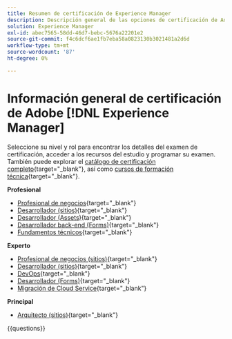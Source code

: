```yaml
---
title: Resumen de certificación de Experience Manager
description: Descripción general de las opciones de certificación de Adobe Experience Manager
solution: Experience Manager
exl-id: abec7565-58dd-46d7-bebc-5676a22201e2
source-git-commit: f4c6dcf6ae1fb7eba58a0823130b3021481a2d6d
workflow-type: tm+mt
source-wordcount: '87'
ht-degree: 0%

---
```


# Información general de certificación de Adobe [!DNL Experience Manager]

Seleccione su nivel y rol para encontrar los detalles del examen de certificación, acceder a los recursos del estudio y programar su examen. También puede explorar el [catálogo de certificación completo](https://certification.adobe.com/certifications){target="_blank"}, así como [cursos de formación técnica](https://certification.adobe.com/courses/?/courses){target="_blank"}.

**Profesional**

* [Profesional de negocios](https://certification.adobe.com/certification/experience-manager-business-practitioner-professional){target="_blank"} <!--AD0-E126-->
* [Desarrollador (sitios)](https://certification.adobe.com/certification/sites-developer-professional-v2){target="_blank"} <!--AD0-E128-->
* [Desarrollador (Assets)](https://certification.adobe.com/certification/assets-developer-professional){target="_blank"} <!--AD0-E129-->
* [Desarrollador back-end (Forms)](https://certification.adobe.com/certification/backend-developer-professional){target="_blank"} <!--AD0-E127-->
* [Fundamentos técnicos](https://certification.adobe.com/certification/technical-foundations-professional){target="_blank"} <!--AD0-E132-->

**Experto**

* [Profesional de negocios (sitios)](https://certification.adobe.com/certification/sites-business-practitioner-expert){target="_blank"} <!--AD0-E121-->
* [Desarrollador (sitios)](https://certification.adobe.com/certification/sites-developer-expert-v2){target="_blank"} <!--AD0-E137-->
* [DevOps](https://certification.adobe.com/certification/aem-devops-engineer-expert){target="_blank"} <!--AD0-E124-->
* [Desarrollador (Forms)](https://certification.adobe.com/certification/aem-forms-developer-expert){target="_blank"} <!--AD0-E125-->
* [Migración de Cloud Service](https://certification.adobe.com/certification/cloud-service-migration-expert){target="_blank"} <!--AD0-E136-->

**Principal**

* [Arquitecto (sitios)](https://certification.adobe.com/certification/sites-architect-master){target="_blank"} <!--AD0-E117-->

{{questions}}
